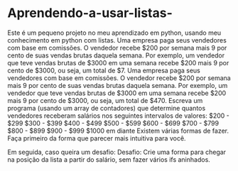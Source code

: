 # Aprendendo-a-usar-listas-
Este é um pequeno projeto no meu aprendizado em python, usando meu conhecimento em python com listas.
 Uma empresa paga seus vendedores com base em comissões. O vendedor recebe $200 por semana mais 9 por cento de suas vendas brutas daquela semana. Por exemplo, um vendedor que teve vendas brutas de $3000 em uma semana recebe $200 mais 9 por cento de $3000, ou seja, um total de $7. Uma empresa paga seus vendedores com base em comissões. O vendedor recebe \$200 por semana mais 9 por cento de suas vendas brutas daquela semana. Por exemplo, um vendedor que teve vendas brutas de \$3000 em uma semana recebe \$200 mais 9 por cento de \$3000, ou seja, um total de \$470. Escreva um programa (usando um array de contadores) que determine quantos vendedores receberam salários nos seguintes intervalos de valores:
$200 - $299
$300 - $399
$400 - $499
$500 - $599
$600 - $699
$700 - $799
$800 - $899
$900 - $999
$1000 em diante
Existem várias formas de fazer. Faça primeiro da forma que parecer mais intuitiva para você.

Em seguida, caso queira um desafio: Desafio: Crie uma forma para chegar na posição da lista a partir do salário, sem fazer vários ifs aninhados.
